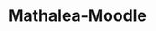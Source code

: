 ---
layout: post
title: Mathalea-Moodle
lien: https://degrangem.github.io/maths-moodle-quiz/#site-mathalea
description: >-
  Refonte de l'intégration moodle de Mathalea
image: >-
  https://degrangem.github.io/maths-moodle-quiz/sites/images/mathalea.png
category: Intégration Moodle
tags:
  - Moodle
  - Mathématiques
---